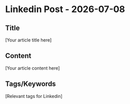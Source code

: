 # Linkedin Post - 2026-07-08

## Title
[Your article title here]

## Content
[Your article content here]

## Tags/Keywords
[Relevant tags for Linkedin]
